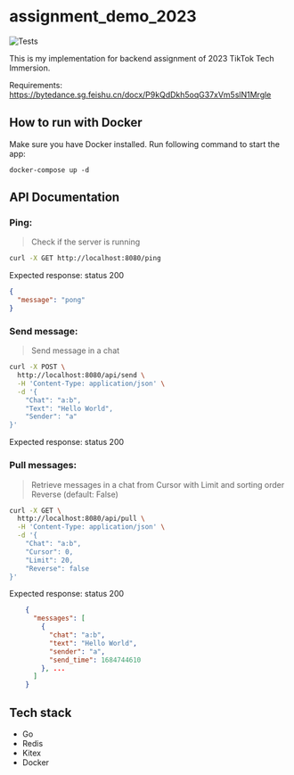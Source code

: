 # assignment_demo_2023

![Tests](https://github.com/TikTokTechImmersion/assignment_demo_2023/actions/workflows/test.yml/badge.svg)

This is my implementation for backend assignment of 2023 TikTok Tech Immersion.

Requirements: https://bytedance.sg.feishu.cn/docx/P9kQdDkh5oqG37xVm5slN1Mrgle

## How to run with Docker

Make sure you have Docker installed. Run following command to start the app:

```
docker-compose up -d
```

## API Documentation

### Ping:

> Check if the server is running

```bash
curl -X GET http://localhost:8080/ping
```

Expected response: status 200

```json
{
  "message": "pong"
}
```

### Send message:

> Send message in a chat

```bash
curl -X POST \
  http://localhost:8080/api/send \
  -H 'Content-Type: application/json' \
  -d '{
    "Chat": "a:b",
    "Text": "Hello World",
    "Sender": "a"
}'
```

Expected response: status 200

### Pull messages:

> Retrieve messages in a chat from Cursor with Limit and sorting order Reverse (default: False)

```bash
curl -X GET \
  http://localhost:8080/api/pull \
  -H 'Content-Type: application/json' \
  -d '{
    "Chat": "a:b",
    "Cursor": 0,
    "Limit": 20,
    "Reverse": false
}'
```

Expected response: status 200

```json
    {
      "messages": [
        {
          "chat": "a:b",
          "text": "Hello World",
          "sender": "a",
          "send_time": 1684744610
        }, ...
      ]
    }
```

## Tech stack

- Go
- Redis
- Kitex
- Docker
